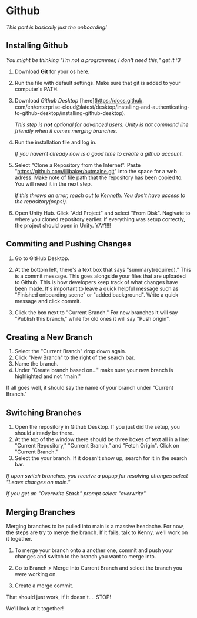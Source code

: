 # Github

_This part is basically just the onboarding!_

## Installing Github
_You might be thinking "I'm not a programmer, I don't need this," get it :3_

1. Download **Git** for your os [here](https://git-scm.com/downloads).
2. Run the file with default settings. Make sure that git is added to your computer's PATH.
3. Download *Github Desktop* [here](https://docs.github.
com/en/enterprise-cloud@latest/desktop/installing-and-authenticating-to-github-desktop/installing-github-desktop).

    _This step is **not** optional for advanced users. Unity is not command line friendly when it comes merging branches._

4. Run the installation file and log in.

    _If you haven't already now is a good time to create a github account._

5. Select "Clone a Repository from the Internet".  Paste "https://github.com/lilibaker/outmaine.git" into the space for a web adress. Make note of file path that the repository has been copied to. You will need it in the next step.

    _If this throws an error, reach out to Kenneth. You don't have access to the repository(oops!)._  

6. Open Unity Hub. Click "Add Project" and select "From Disk". Nagivate to where you cloned repository earlier. If everything was setup correctly, the project should open in Unity. YAY!!!!

## Commiting and Pushing Changes

1. Go  to GitHub Desktop.

2. At the bottom left, there's a text box that says "summary(required)." This is a commit message. This goes alongside your files that are uploaded to Github. This is how developers keep track of what changes have been made. It's important to leave a quick helpful message such as "Finished onboarding scene" or "added background". Write a quick message and click commit.

3. Click the box next to "Current Branch." For new branches it will say "Publish this branch," while for old ones it will say "Push origin".


## Creating a New Branch

1. Select the "Current Branch" drop down again.
2. Click "New Branch" to the right of the search bar.
3. Name the branch. 
4. Under "Create branch based on..." make sure your new branch is highlighted and not "main."

If all goes well, it should say the name of your branch under "Current Branch."

## Switching Branches

1. Open the repository in Github Desktop. If you just did the setup, you should already be there.
2. At the top of the window there should be three boxes of text all in a line: "Current Repository," "Current Branch," and "Fetch Origin". Click on "Current Branch."
3. Select the your branch. If it doesn't show up, search for it in the search bar. 

_If upon switch branches, you receive a popup for resolving changes select "Leave changes on main."_

_If you get an "Overwrite Stash" prompt select "overwrite"_

## Merging Branches

Merging branches to be pulled into main is a massive headache. For now, the steps are try to merge the branch. If it fails, talk to Kenny, we'll work on it together.

1. To merge your branch onto a another one, commit and push your changes and switch to the branch you want to merge into.

2. Go to Branch > Merge Into Current Branch and select the branch you were working on.

3. Create a merge commit.

That should just work, if it doesn't.... STOP!

We'll look at it together!